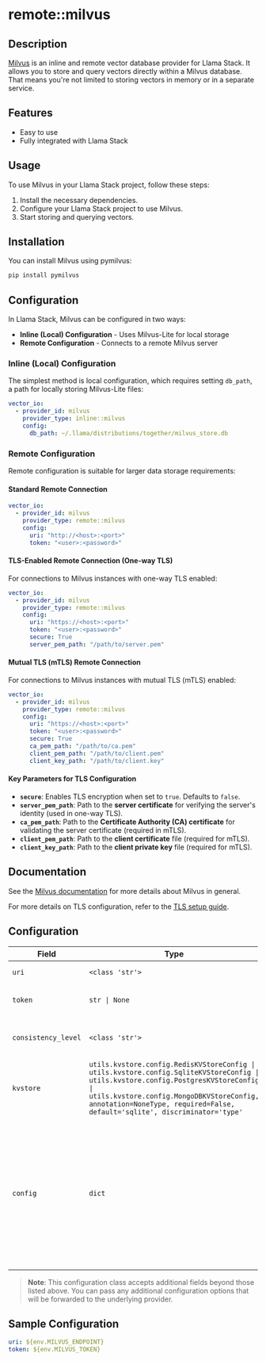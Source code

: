 # remote::milvus

## Description


[Milvus](https://milvus.io/) is an inline and remote vector database provider for Llama Stack. It
allows you to store and query vectors directly within a Milvus database.
That means you're not limited to storing vectors in memory or in a separate service.

## Features

- Easy to use
- Fully integrated with Llama Stack

## Usage

To use Milvus in your Llama Stack project, follow these steps:

1. Install the necessary dependencies.
2. Configure your Llama Stack project to use Milvus.
3. Start storing and querying vectors.

## Installation

You can install Milvus using pymilvus:

```bash
pip install pymilvus
```

## Configuration

In Llama Stack, Milvus can be configured in two ways:
- **Inline (Local) Configuration** - Uses Milvus-Lite for local storage
- **Remote Configuration** - Connects to a remote Milvus server

### Inline (Local) Configuration

The simplest method is local configuration, which requires setting `db_path`, a path for locally storing Milvus-Lite files:

```yaml
vector_io:
  - provider_id: milvus
    provider_type: inline::milvus
    config:
      db_path: ~/.llama/distributions/together/milvus_store.db
```

### Remote Configuration

Remote configuration is suitable for larger data storage requirements:

#### Standard Remote Connection

```yaml
vector_io:
  - provider_id: milvus
    provider_type: remote::milvus
    config:
      uri: "http://<host>:<port>"
      token: "<user>:<password>"
```

#### TLS-Enabled Remote Connection (One-way TLS)

For connections to Milvus instances with one-way TLS enabled:

```yaml
vector_io:
  - provider_id: milvus
    provider_type: remote::milvus
    config:
      uri: "https://<host>:<port>"
      token: "<user>:<password>"
      secure: True
      server_pem_path: "/path/to/server.pem"
```

#### Mutual TLS (mTLS) Remote Connection

For connections to Milvus instances with mutual TLS (mTLS) enabled:

```yaml
vector_io:
  - provider_id: milvus
    provider_type: remote::milvus
    config:
      uri: "https://<host>:<port>"
      token: "<user>:<password>"
      secure: True
      ca_pem_path: "/path/to/ca.pem"
      client_pem_path: "/path/to/client.pem"
      client_key_path: "/path/to/client.key"
```

#### Key Parameters for TLS Configuration

- **`secure`**: Enables TLS encryption when set to `true`. Defaults to `false`.
- **`server_pem_path`**: Path to the **server certificate** for verifying the server's identity (used in one-way TLS).
- **`ca_pem_path`**: Path to the **Certificate Authority (CA) certificate** for validating the server certificate (required in mTLS).
- **`client_pem_path`**: Path to the **client certificate** file (required for mTLS).
- **`client_key_path`**: Path to the **client private key** file (required for mTLS).

## Documentation
See the [Milvus documentation](https://milvus.io/docs/install-overview.md) for more details about Milvus in general.

For more details on TLS configuration, refer to the [TLS setup guide](https://milvus.io/docs/tls.md).


## Configuration

| Field | Type | Required | Default | Description |
|-------|------|----------|---------|-------------|
| `uri` | `<class 'str'>` | No | PydanticUndefined | The URI of the Milvus server |
| `token` | `str \| None` | No | PydanticUndefined | The token of the Milvus server |
| `consistency_level` | `<class 'str'>` | No | Strong | The consistency level of the Milvus server |
| `kvstore` | `utils.kvstore.config.RedisKVStoreConfig \| utils.kvstore.config.SqliteKVStoreConfig \| utils.kvstore.config.PostgresKVStoreConfig \| utils.kvstore.config.MongoDBKVStoreConfig, annotation=NoneType, required=False, default='sqlite', discriminator='type'` | No |  | Config for KV store backend (SQLite only for now) |
| `config` | `dict` | No | {} | This configuration allows additional fields to be passed through to the underlying Milvus client. See the [Milvus](https://milvus.io/docs/install-overview.md) documentation for more details about Milvus in general. |

> **Note**: This configuration class accepts additional fields beyond those listed above. You can pass any additional configuration options that will be forwarded to the underlying provider.

## Sample Configuration

```yaml
uri: ${env.MILVUS_ENDPOINT}
token: ${env.MILVUS_TOKEN}

```

